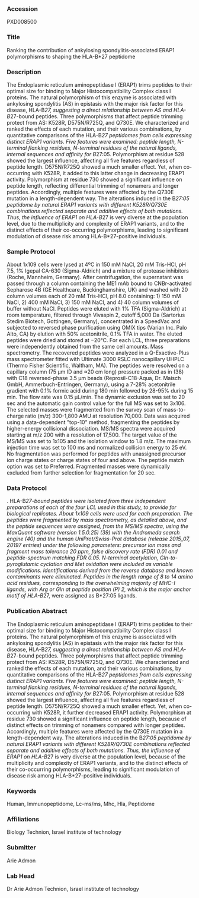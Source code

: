 ### Accession
PXD008500

### Title
Ranking the contribution of ankylosing spondylitis-associated ERAP1 polymorphisms to shaping the HLA-B*27 peptidome

### Description
The Endoplasmic reticulum aminopeptidase I (ERAP1) trims peptides to their optimal size for binding to Major Histocompatibility Complex class I proteins. The natural polymorphism of this enzyme is associated with ankylosing spondylitis (AS) in epistasis with the major risk factor for this disease, HLA-B*27, suggesting a direct relationship between AS and HLA-B*27-bound peptides. Three polymorphisms that affect peptide trimming protect from AS: K528R, D575N/R725Q, and Q730E. We characterized and ranked the effects of each mutation, and their various combinations, by quantitative comparisons of the HLA-B*27 peptidomes from cells expressing distinct ERAP1 variants. Five features were examined: peptide length, N-terminal flanking residues, N-terminal residues of the natural ligands, internal sequences and affinity for B*27:05. Polymorphism at residue 528 showed the largest influence, affecting all five features regardless of peptide length. D575N/R725Q showed a much smaller effect. Yet, when co-occurring with K528R, it added to this latter change in decreasing ERAP1 activity. Polymorphism at residue 730 showed a significant influence on peptide length, reflecting differential trimming of nonamers and longer peptides. Accordingly, multiple features were affected by the Q730E mutation in a length-dependent way. The alterations induced in the B*27:05 peptidome by natural ERAP1 variants with different K528R/Q730E combinations reflected separate and additive effects of both mutations. Thus, the influence of ERAP1 on HLA-B*27 is very diverse at the population level, due to the multiplicity and complexity of ERAP1 variants, and to the distinct effects of their co-occurring polymorphisms, leading to significant modulation of disease risk among HLA-B*27-positive individuals.

### Sample Protocol
About 1x109 cells were lysed at 4ºC in 150 mM NaCl, 20 mM Tris-HCl, pH 7.5, 1% Igepal CA-630 (Sigma-Aldrich) and a mixture of protease inhibitors (Roche, Mannheim, Germany). After centrifugation, the supernatant was passed through a column containing the ME1 mAb bound to CNBr-activated Sepharose 4B (GE Healthcare, Buckinghamshire, UK) and washed with 20 column volumes each of 20 mM Tris-HCl,  pH 8.0 containing: 1) 150 mM NaCl, 2) 400 mM NaCl, 3) 150 mM NaCl, and 4) 40 column volumes of buffer without NaCl. Peptides were eluted with 1% TFA (Sigma-Aldrich) at room temperature, filtered through Vivaspin 2, cutoff 5,000 Da (Sartorius Stedim Biotech, Gottingen, Germany), concentrated in a SpeedVac and subjected to reversed phase purification using OMIX tips (Varian Inc. Palo Alto, CA) by elution with 50% acetonitrile, 0.1% TFA in water. The eluted peptides were dried and stored at −20°C. For each LCL, three preparations were independently obtained from the same cell amounts.   Mass spectrometry. The recovered peptides were analyzed in a Q-Exactive-Plus mass spectrometer fitted with Ultimate 3000 RSLC nanocapillary UHPLC (Thermo Fisher Scientific, Waltham, MA). The peptides were resolved on a capillary column (75 μm ID and  ≈20 cm long) pressure packed as in (38) with C18 reversed-phase 3.5 μm beads (Reprosil-C18-Aqua, Dr. Maisch GmbH, Ammerbuch-Entringen, Germany),  using a 7-28% acetonitrile gradient with 0.1% formic acid during 180 min followed by 28-95%  during 15 min. The flow rate was 0.15 µL/min. The dynamic exclusion was set to 20 sec and the automatic gain control value for the full MS was set to 3x106. The selected masses were fragmented from the survey scan of mass-to-charge ratio (m/z) 300-1,800 AMU at resolution 70,000. Data was acquired using a data-dependent "top-10" method, fragmenting the peptides by higher-energy collisional dissociation. MS/MS spectra were acquired starting at m/z 200 with a resolution of 17,500. The target value of the MS/MS was set to 1x105 and the isolation window to 1.8 m/z. The maximum injection time was set to 100 ms and normalized collision energy to 25 eV. No fragmentation was performed for peptides with unassigned precursor ion charge states or charge states of four and above. The peptide match option was set to Preferred. Fragmented masses were dynamically excluded from further selection for fragmentation for 20 sec.

### Data Protocol
. HLA-B*27-bound peptides were isolated from three independent preparations of each of the four LCL used in this study, to provide for biological replicates. About 1x109 cells were used for each preparation. The peptides were fragmented by mass spectrometry, as detailed above, and the peptide sequences were assigned, from the MS/MS spectra, using the MaxQuant software (version 1.5.0.25) (39) with the Andromeda search engine (40) and the human UniProt/Swiss-Prot database (release 2015_07, 20197 entries) under the following  parameters: precursor ion mass and fragment mass tolerance 20 ppm, false discovery rate (FDR) 0.01 and peptide-spectrum matching FDR 0.05. N-terminal acetylation, Gln-to-pyroglutamic cyclation and Met oxidation were included as variable modifications. Identifications derived from the reverse database and known contaminants were eliminated. Peptides in the length range of 8 to 14 amino acid residues, corresponding to the overwhelming majority of MHC-I ligands, with Arg or Gln at peptide position (P) 2, which is the major anchor motif of HLA-B*27, were assigned as B*27:05 ligands.

### Publication Abstract
The Endoplasmic reticulum aminopeptidase I (ERAP1) trims peptides to their optimal size for binding to Major Histocompatibility Complex class I proteins. The natural polymorphism of this enzyme is associated with ankylosing spondylitis (AS) in epistasis with the major risk factor for this disease, HLA-B*27, suggesting a direct relationship between AS and HLA-B*27-bound peptides. Three polymorphisms that affect peptide trimming protect from AS: K528R, D575N/R725Q, and Q730E. We characterized and ranked the effects of each mutation, and their various combinations, by quantitative comparisons of the HLA-B*27 peptidomes from cells expressing distinct ERAP1 variants. Five features were examined: peptide length, N-terminal flanking residues, N-terminal residues of the natural ligands, internal sequences and affinity for B*27:05. Polymorphism at residue 528 showed the largest influence, affecting all five features regardless of peptide length. D575N/R725Q showed a much smaller effect. Yet, when co-occurring with K528R, it further decreased ERAP1 activity. Polymorphism at residue 730 showed a significant influence on peptide length, because of distinct effects on trimming of nonamers compared with longer peptides. Accordingly, multiple features were affected by the Q730E mutation in a length-dependent way. The alterations induced in the B*27:05 peptidome by natural ERAP1 variants with different K528R/Q730E combinations reflected separate and additive effects of both mutations. Thus, the influence of ERAP1 on HLA-B*27 is very diverse at the population level, because of the multiplicity and complexity of ERAP1 variants, and to the distinct effects of their co-occurring polymorphisms, leading to significant modulation of disease risk among HLA-B*27-positive individuals.

### Keywords
Human, Immunopeptidome, Lc-ms/ms, Mhc, Hla, Peptidome

### Affiliations
Biology
Technion, Israel institute of technology

### Submitter
Arie Admon

### Lab Head
Dr Arie Admon
Technion, Israel institute of technology


